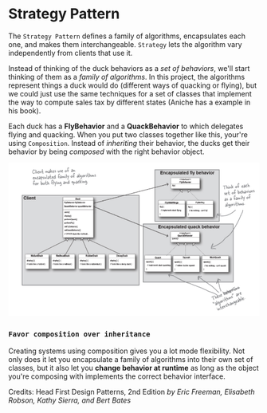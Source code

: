# Strategy Pattern

The `Strategy Pattern` defines a family of algorithms, encapsulates each one, and makes them interchangeable. `Strategy` lets the algorithm vary independently from clients that use it.

Instead of thinking of the duck behaviors as a *set of behaviors*, we'll start thinking of them as a *family of algorithms*. In this project, the algorithms represent things a duck would do (different ways of quacking or flying), but we could just use the same techniques for a set of classes that implement the way to compute sales tax by different states (Aniche has a example in his book).

Each duck has a **FlyBehavior** and a **QuackBehavior** to which delegates flying and quacking. When you put two classes together like this, your're using `Composition`. Instead of *inheriting* their behavior, the ducks get their behavior by being *composed* with the right behavior object.

![Class Diagram](../assets/DuckStructure.png)

### `Favor composition over inheritance`

Creating systems using composition gives you a lot mode flexibility. Not only does it let you encapsulate a family of algorithms into their own set of classes, but it also let you **change behavior at runtime** as long as the object you're composing with implements the correct behavior interface.




Credits:
Head First Design Patterns, 2nd Edition
*by Eric Freeman, Elisabeth Robson, Kathy Sierra, and Bert Bates*
